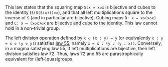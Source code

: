 This law states that the squaring map `S:x ↦ x◇x` is bijective and cubes to the identity (`S(S(S(x)))=x`), and that all left multiplications square to the inverse of `S` (and in particular are bijective).  Cubing maps `B: x ↦ x◇(x◇x)` and `C: x ↦ (x◇x)◇x` are bijective and cube to the identity.  This law cannot hold in a non-trivial group.

The left division operation defined by `x ◇ (x : y) = y` (or equivalently `x : y = x ◇ (y ◇ y)`) satisfies [law 55](https://teorth.github.io/equational_theories/implications/?55), namely `x = x : (y : (y : x))`.  Conversely, in a magma satisfying law 55, if left multiplications are bijective, then left division satisfies law 72.  Thus, laws 72 and 55 are parastrophically equivalent for (left-)quasigroups.
